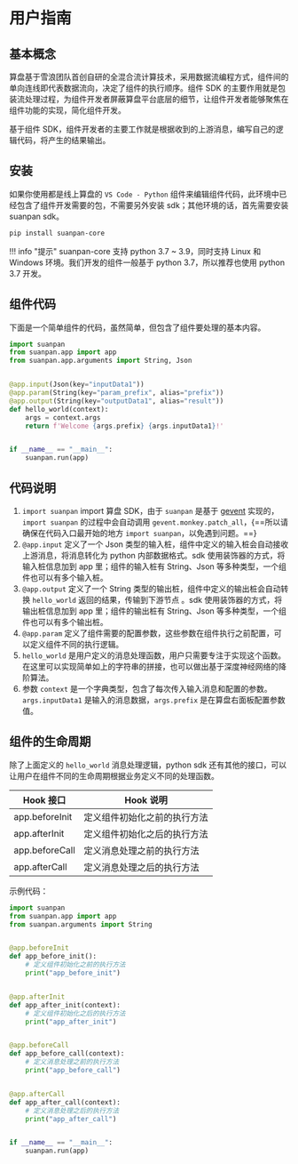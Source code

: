 # 用户指南

## 基本概念

算盘基于雪浪团队首创自研的全混合流计算技术，采用数据流编程方式，组件间的单向连线即代表数据流向，决定了组件的执行顺序。组件 SDK 的主要作用就是包装流处理过程，为组件开发者屏蔽算盘平台底层的细节，让组件开发者能够聚焦在组件功能的实现，简化组件开发。

基于组件 SDK，组件开发者的主要工作就是根据收到的上游消息，编写自己的逻辑代码，将产生的结果输出。

## 安装

如果你使用都是线上算盘的 `VS Code - Python` 组件来编辑组件代码，此环境中已经包含了组件开发需要的包，不需要另外安装 sdk；其他环境的话，首先需要安装 suanpan sdk。

```bash
pip install suanpan-core
```

!!! info "提示"
    suanpan-core 支持 python 3.7 ~ 3.9，同时支持 Linux 和 Windows 环境。我们开发的组件一般基于 python 3.7，所以推荐也使用 python 3.7 开发。

## 组件代码

下面是一个简单组件的代码，虽然简单，但包含了组件要处理的基本内容。

``` python title="welcome.py"
import suanpan
from suanpan.app import app
from suanpan.app.arguments import String, Json


@app.input(Json(key="inputData1"))
@app.param(String(key="param_prefix", alias="prefix"))
@app.output(String(key="outputData1", alias="result"))
def hello_world(context):
    args = context.args
    return f'Welcome {args.prefix} {args.inputData1}!'


if __name__ == "__main__":
    suanpan.run(app)
```

## 代码说明

1. `import suanpan` import 算盘 SDK，由于 `suanpan` 是基于 [gevent](http://www.gevent.org/) 实现的，`import suanpan` 的过程中会自动调用 `gevent.monkey.patch_all`，{==所以请确保在代码入口最开始的地方 `import suanpan`，以免遇到问题。==}
2. `@app.input` 定义了一个 Json 类型的输入桩，组件中定义的输入桩会自动接收上游消息，将消息转化为 python 内部数据格式。sdk 使用装饰器的方式，将输入桩信息加到 app 里；组件的输入桩有 String、Json 等多种类型，一个组件也可以有多个输入桩。
3. `@app.output` 定义了一个 String 类型的输出桩，组件中定义的输出桩会自动转换 `hello_world` 返回的结果，传输到下游节点 。sdk 使用装饰器的方式，将输出桩信息加到 app 里；组件的输出桩有 String、Json 等多种类型，一个组件也可以有多个输出桩。
4. `@app.param` 定义了组件需要的配置参数，这些参数在组件执行之前配置，可以定义组件不同的执行逻辑。
5. `hello_world` 是用户定义的消息处理函数，用户只需要专注于实现这个函数。在这里可以实现简单如上的字符串的拼接，也可以做出基于深度神经网络的降阶算法。
6. 参数 `context` 是一个字典类型，包含了每次传入输入消息和配置的参数。`args.inputData1` 是输入的消息数据，`args.prefix` 是在算盘右面板配置参数值。

## 组件的生命周期

除了上面定义的 `hello_world` 消息处理逻辑，python sdk 还有其他的接口，可以让用户在组件不同的生命周期根据业务定义不同的处理函数。

| Hook 接口 | Hook 说明 |
| --- | --- |
| app.beforeInit | 定义组件初始化之前的执行方法 |
| app.afterInit | 定义组件初始化之后的执行方法 |
| app.beforeCall | 定义消息处理之前的执行方法 |
| app.afterCall | 定义消息处理之后的执行方法 |

示例代码：

```python
import suanpan
from suanpan.app import app
from suanpan.arguments import String


@app.beforeInit
def app_before_init():
    # 定义组件初始化之前的执行方法
    print("app_before_init")


@app.afterInit
def app_after_init(context):
    # 定义组件初始化之后的执行方法
    print("app_after_init")


@app.beforeCall
def app_before_call(context):
    # 定义消息处理之前的执行方法
    print("app_before_call")


@app.afterCall
def app_after_call(context):
    # 定义消息处理之后的执行方法
    print("app_after_call")


if __name__ == "__main__":
    suanpan.run(app)
```
